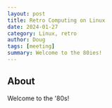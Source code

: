 ```yaml
---
layout: post
title: Retro Computing on Linux
date: 2024-01-27
category: Linux, retro
author: Doug
tags: [meeting]
summary: Welcome to the 80ies!
---
```


## About

Welcome to the '80s!
